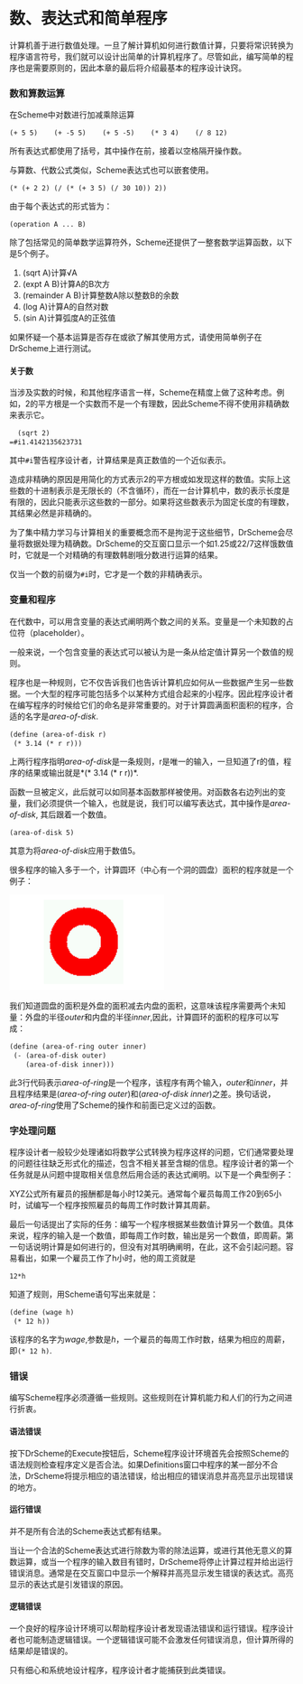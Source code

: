 数、表达式和简单程序
====================

计算机善于进行数值处理。一旦了解计算机如何进行数值计算，只要将常识转换为程序语言符号，我们就可以设计出简单的计算机程序了。尽管如此，编写简单的程序也是需要原则的，因此本章的最后将介绍最基本的程序设计诀窍。

### 数和算数运算

在Scheme中对数进行加减乘除运算

```
(+ 5 5)    (+ -5 5)    (+ 5 -5)    (* 3 4)    (/ 8 12)
```
所有表达式都使用了括号，其中操作在前，接着以空格隔开操作数。

与算数、代数公式类似，Scheme表达式也可以嵌套使用。

```
(* (+ 2 2) (/ (* (+ 3 5) (/ 30 10)) 2))
```

由于每个表达式的形式皆为：

```
(operation A ... B)
```

除了包括常见的简单数学运算符外，Scheme还提供了一整套数学运算函数，以下是5个例子。

1. (sqrt A)计算√A
2. (expt A B)计算A的B次方
3. (remainder A B)计算整数A除以整数B的余数
4. (log A)计算A的自然对数
5. (sin A)计算弧度A的正弦值

如果怀疑一个基本运算是否存在或欲了解其使用方式，请使用简单例子在DrScheme上进行测试。

#### 关于数

当涉及实数的时候，和其他程序语言一样，Scheme在精度上做了这种考虑。例如，2的平方根是一个实数而不是一个有理数，因此Scheme不得不使用非精确数来表示它。

```
  (sqrt 2)
=#i1.4142135623731
```

其中`#i`警告程序设计者，计算结果是真正数值的一个近似表示。

造成非精确的原因是用简化的方式表示2的平方根或如发现这样的数值。实际上这些数的十进制表示是无限长的（不含循环），而在一台计算机中，数的表示长度是有限的，因此只能表示这些数的一部分。如果将这些数表示为固定长度的有理数，其结果必然是非精确的。

为了集中精力学习与计算相关的重要概念而不是拘泥于这些细节，DrScheme会尽量将数据处理为精确数。DrScheme的交互窗口显示一个如1.25或22/7这样饿数值时，它就是一个对精确的有理数韩剧哦分数进行运算的结果。

仅当一个数的前缀为`#i`时，它才是一个数的非精确表示。

### 变量和程序

在代数中，可以用含变量的表达式阐明两个数之间的关系。变量是一个未知数的占位符（placeholder）。

一般来说，一个包含变量的表达式可以被认为是一条从给定值计算另一个数值的规则。

程序也是一种规则，它不仅告诉我们也告诉计算机应如何从一些数据产生另一些数据。一个大型的程序可能包括多个以某种方式组合起来的小程序。因此程序设计者在编写程序的时候给它们的命名是非常重要的。对于计算圆满面积面积的程序，合适的名字是*area-of-disk*.

```
(define (area-of-disk r)
 (* 3.14 (* r r)))
```
上两行程序指明*area-of-disk*是一条规则，r是唯一的输入，一旦知道了r的值，程序的结果或输出就是*(* 3.14 (* r r))*.

函数一旦被定义，此后就可以如同基本函数那样被使用。对函数各右边列出的变量，我们必须提供一个输入，也就是说，我们可以编写表达式，其中操作是*area-of-disk*, 其后跟着一个数值。

```
(area-of-disk 5)
```
其意为将*area-of-disk*应用于数值5。

很多程序的输入多于一个，计算圆环（中心有一个洞的圆盘）面积的程序就是一个例子：

![](https://github.com/arcticlion/reading-lists/blob/master/HtDC/I%20Processing%20Simple%20Forms%20of%20Data/Chapter%2002%20Numbers%20and%20Expressions%20and%20Computers/屏幕快照%202014-10-01%20上午10.53.16.png)

我们知道圆盘的面积是外盘的面积减去内盘的面积，这意味该程序需要两个未知量：外盘的半径*outer*和内盘的半径*inner*,因此，计算圆环的面积的程序可以写成：

```
(define (area-of-ring outer inner)
 (- (area-of-disk outer)
    (area-of-disk inner)))
```
此3行代码表示*area-of-ring*是一个程序，该程序有两个输入，*outer*和*inner*，并且程序结果是(*area-of-ring outer*)和(*area-of-disk inner*)之差。换句话说，*area-of-ring*使用了Scheme的操作和前面已定义过的函数。

### 字处理问题

程序设计者一般较少处理诸如将数学公式转换为程序这样的问题，它们通常要处理的问题往往缺乏形式化的描述，包含不相关甚至含糊的信息。程序设计者的第一个任务就是从问题中提取相关信息然后用合适的表达式阐明。以下是一个典型例子：

XYZ公式所有雇员的报酬都是每小时12美元。通常每个雇员每周工作20到65小时，试编写一个程序按照雇员的每周工作时数计算其周薪。

最后一句话提出了实际的任务：编写一个程序根据某些数值计算另一个数值。具体来说，程序的输入是一个数值，即每周工作时数，输出是另一个数值，即周薪。第一句话说明计算是如何进行的，但没有对其明确阐明，在此，这不会引起问题。容易看出，如果一个雇员工作了h小时，他的周工资就是

```
12*h
```

知道了规则，用Scheme语句写出来就是：

```
(define (wage h)
 (* 12 h))
```
该程序的名字为*wage*,参数是*h*，一个雇员的每周工作时数，结果为相应的周薪，即`(* 12 h)`.

### 错误

编写Scheme程序必须遵循一些规则。这些规则在计算机能力和人们的行为之间进行折衷。

#### 语法错误

按下DrScheme的Execute按钮后，Scheme程序设计环境首先会按照Scheme的语法规则检查程序定义是否合法。如果Definitions窗口中程序的某一部分不合法，DrScheme将提示相应的语法错误，给出相应的错误消息并高亮显示出现错误的地方。

#### 运行错误

并不是所有合法的Scheme表达式都有结果。

当让一个合法的Scheme表达式进行除数为零的除法运算，或进行其他无意义的算数运算，或当一个程序的输入数目有错时，DrScheme将停止计算过程并给出运行错误消息。通常是在交互窗口中显示一个解释并高亮显示发生错误的表达式。高亮显示的表达式是引发错误的原因。

#### 逻辑错误

一个良好的程序设计环境可以帮助程序设计者发现语法错误和运行错误。程序设计者也可能制造逻辑错误。一个逻辑错误可能不会激发任何错误消息，但计算所得的结果却是错误的。

只有细心和系统地设计程序，程序设计者才能捕获到此类错误。


